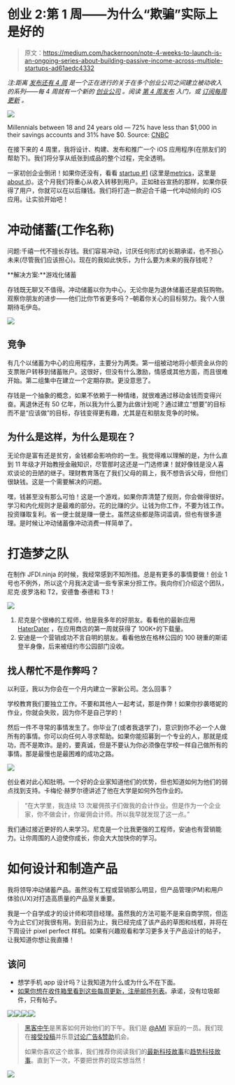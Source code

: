 # 创业 2:第 1 周——为什么“欺骗”实际上是好的

> 原文：<https://medium.com/hackernoon/note-4-weeks-to-launch-is-an-ongoing-series-about-building-passive-income-across-multiple-startups-ad61aedc4332>

*注:距离* [*发布还有 4 周*](https://hackernoon.com/tagged/launch) *是一个正在进行的关于在多个创业公司之间建立被动收入的系列——每 4 周就有一个新的* [*创业公司*](https://hackernoon.com/tagged/startup) *。阅读* [*第 4 周发布*](http://4weekstolaunch.com/4-weeks-to-launchlaunch/) *入门，或* [*订阅每周更新*](http://4weekstolaunch.com/newsletter/) *。*

![](img/a8a6ed79694b658c1ac5ca588feeef4a.png)

Millennials between 18 and 24 years old — 72% have less than $1,000 in their savings accounts and 31% have $0\. Source: [CNBC](http://www.cnbc.com/2016/11/23/heres-how-much-the-average-millennial-has-in-their-savings-account.html)

在接下来的 4 周里，我将设计、构建、发布和推广一个 iOS 应用程序(在朋友们的帮助下)。我们将分享从纸张到成品的整个过程，完全透明。

一家初创企业倒闭！如果你还没有，看看 [startup #1](http://jfdi.ninja) (这里是[metrics](https://docs.google.com/spreadsheets/d/17FkveYguYnoPUA5pfPttPnVfwYTx14TLCa_ln6iqXsI/edit#gid=0)，这里是[about it](http://4weekstolaunch.com/startup-1-week-1/))。这个月我们将重心从收入转移到用户。正如硅谷宣扬的那样，如果你获得了用户，你就可以在以后赚钱。我们将打造一款迎合千禧一代冲动倾向的 iOS 应用。让实验开始吧！

# 冲动储蓄(工作名称)

问题:千禧一代不擅长存钱。我们容易冲动，讨厌任何形式的长期承诺，也不担心未来(尽管我们应该担心)。现在的我如此快乐，为什么要为未来的我存钱呢？

**解决方案:**游戏化储蓄

存钱既无聊又不值得。冲动储蓄以你为中心，无论你是为退休储蓄还是疯狂购物。观察你朋友的进步——他们比你节省更多吗？–朝着你关心的目标努力。我个人很期待毛伊岛。

![](img/20ec606c1043219b6464d7fad57aeac4.png)

## 竞争

有几个以储蓄为中心的应用程序，主要分为两类。第一组被动地将小额资金从你的支票账户转移到储蓄账户。这很好，但没有什么激励，情感或其他方面，而且很难开始。第二组集中在建立一个定期存款。更没意思了。

存钱是一个抽象的概念，如果不依赖于一种情绪，就很难通过移动金钱而变得兴奋。离退休还有 50 亿年，所以我为什么要为此做计划呢？通过建立“想要”的目标而不是“应该做”的目标，存钱变得更有趣，尤其是在和朋友竞争的时候。

## 为什么是这样，为什么是现在？

无论你是富有还是贫穷，金钱都会影响你的一生。我觉得难以理解的是，为什么直到 11 年级才开始教授金融知识，尽管那时这还是一门选修课！就好像钱是没人喜欢谈论的丑陋的继子。理财教育落在了我们父母的肩上，我不想告诉父母，但他们很缺钱。这是一个需要解决的问题。

嘿，钱甚至没有那么可怕！这是一个游戏，如果你弄清楚了规则，你会做得很好。学习和内化规则才是最难的部分。花的比赚的少。让钱为你工作，不要为钱工作。投资赚取复利。省一便士就是赚一便士。虽然这些都是陈词滥调，但也有很多道理。是时候让冲动储蓄像冲动消费一样简单了。

# 打造梦之队

在制作 JFDI.ninja 的时候，我经常感到不知所措。总是有更多的事情要做！创业 1 号也不例外，所以这个月我决定请一些专家来分担工作。我向你们介绍这个团队，尼克·皮罗洛和 T2，安德鲁·泰德和 T3！

![](img/401e635f7eba0d9afc4474f2058b4b6e.png)

1.  尼克是个很棒的工程师，他是我多年的好朋友。看看他的最新应用 [HaterDater](https://www.haterdater.com/) ，在应用商店的第一周就获得了 100K+的下载量。
2.  安迪是一个营销成功不言自明的朋友。看看他放在格林公园的 100 磅重的斯诺登半身像，后来被纽约市公园部门没收。

## 找人帮忙不是作弊吗？

以利亚，我以为你会在一个月内建立一家新公司。怎么回事？

学校教育我们要独立工作。不要和其他人一起考试，那是作弊！如果你抄袭塔妮的作业，你就会失败，因为你不是自己学的！

然后一件不寻常的事情发生了。你毕业了(或者我退学了)，意识到你不必一个人做所有的事情。你可以向任何人寻求帮助。如果你能招募到一个专业的人，那就是成功，而不是欺诈。是的，要真诚，但是不要认为你必须像在学校一样自己做所有的事情。那是最慢也是最困难的成功之路。

![](img/8f58bb3e36119eddde82381ccaa77064.png)

创业者对此心知肚明。一个好的企业家知道他们的优势，但也知道如何为他们的弱点找到支持。卡梅伦·赫罗尔德讲述了他在大学是如何外包作业的。

> “在大学里，我连续 13 次雇佣孩子们做我的会计作业。但是作为一个企业家，你不做会计，你雇佣会计师。所以我早就发现了这一点。”

我们通过接近更好的人来学习。尼克是一个比我更强的工程师，安迪也有营销能力。让你周围的人迫使你成长，你会大大加快你的学习。

# 如何设计和制造产品

我将领导冲动储蓄产品。虽然没有工程或营销那么明显，但产品管理(PM)和用户体验(UX)对打造高质量的产品至关重要。

我是一个自学成才的设计师和项目经理。虽然我的方法可能不是来自商学院，但迄今为止它们对我很有用。到目前为止，我已经完成了该产品的草图和线框，并将在下周设计 pixel perfect 样机。如果有兴趣观看和学习更多关于产品设计的帖子，让我知道你想让我直播！

## 该问

*   想学手机 app 设计吗？让我知道为什么或为什么不在下面。
*   [如果你想在收件箱里看到这些每周更新，注册邮件列表](http://4weekstolaunch.com/newsletter/)。承诺，没有垃圾邮件，只有帖子。

![](img/75beedab41605f0124e4fdd660536c1e.png)[![](img/50ef4044ecd4e250b5d50f368b775d38.png)](http://bit.ly/HackernoonFB)[![](img/979d9a46439d5aebbdcdca574e21dc81.png)](https://goo.gl/k7XYbx)[![](img/2930ba6bd2c12218fdbbf7e02c8746ff.png)](https://goo.gl/4ofytp)

> [黑客中午](http://bit.ly/Hackernoon)是黑客如何开始他们的下午。我们是 [@AMI](http://bit.ly/atAMIatAMI) 家庭的一员。我们现在[接受投稿](http://bit.ly/hackernoonsubmission)并乐意[讨论广告&赞助](mailto:partners@amipublications.com)机会。
> 
> 如果你喜欢这个故事，我们推荐你阅读我们的[最新科技故事](http://bit.ly/hackernoonlatestt)和[趋势科技故事](https://hackernoon.com/trending)。直到下一次，不要把世界的现实想当然！

![](img/be0ca55ba73a573dce11effb2ee80d56.png)